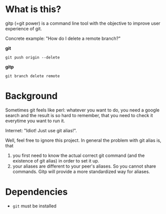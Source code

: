 What is this?
=============
gitp (=git power) is a command line tool with the objective to improve user experience of git.

Concrete example: "How do I delete a remote branch?"

**git**
```
git push origin --delete
```

**gitp**
```
git branch delete remote
```


Background
==========
Sometimes git feels like perl: whatever you want to do, you need a google search and the result is so hard to remember, that you need to check it everytime you want to run it.

Internet: "Idiot! Just use git alias!".

Well, feel free to ignore this project.
In general the problem with git alias is, that
1) you first need to know the actual correct git command (and the existence of git alias) in order to set it up.
2) your aliases are different to your peer's aliases. So you cannot share commands. Gitp will provide a more standardized way for aliases.


Dependencies
============

- `git` must be installed
